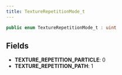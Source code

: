 ```yaml
---
title: TextureRepetitionMode_t
---
```


```csharp
public enum TextureRepetitionMode_t : uint
```

## Fields

- **TEXTURE_REPETITION_PARTICLE**: 0
- **TEXTURE_REPETITION_PATH**: 1

